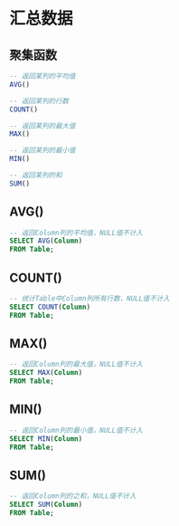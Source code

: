 # 汇总数据

## 聚集函数

``` sql
-- 返回某列的平均值
AVG()

-- 返回某列的行数
COUNT()

-- 返回某列的最大值
MAX()

-- 返回某列的最小值
MIN()

-- 返回某列的和
SUM()
```

## AVG()

``` sql
-- 返回Column列的平均值，NULL值不计入
SELECT AVG(Column)
FROM Table;
```

## COUNT()

``` sql
-- 统计Table中Column列所有行数，NULL值不计入
SELECT COUNT(Column)
FROM Table;
```

## MAX()

``` sql
-- 返回Column列的最大值，NULL值不计入
SELECT MAX(Column)
FROM Table;
```

## MIN()

``` sql
-- 返回Column列的最小值，NULL值不计入
SELECT MIN(Column)
FROM Table;
```

## SUM()

``` sql
-- 返回Column列的之和，NULL值不计入
SELECT SUM(Column)
FROM Table;
```
